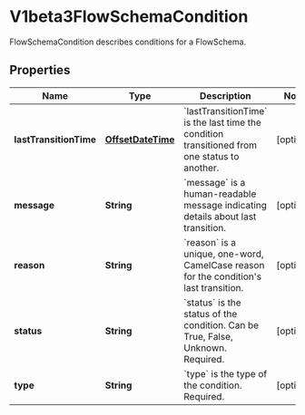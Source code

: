 

# V1beta3FlowSchemaCondition

FlowSchemaCondition describes conditions for a FlowSchema.
## Properties

Name | Type | Description | Notes
------------ | ------------- | ------------- | -------------
**lastTransitionTime** | [**OffsetDateTime**](OffsetDateTime.md) | &#x60;lastTransitionTime&#x60; is the last time the condition transitioned from one status to another. |  [optional]
**message** | **String** | &#x60;message&#x60; is a human-readable message indicating details about last transition. |  [optional]
**reason** | **String** | &#x60;reason&#x60; is a unique, one-word, CamelCase reason for the condition&#39;s last transition. |  [optional]
**status** | **String** | &#x60;status&#x60; is the status of the condition. Can be True, False, Unknown. Required. |  [optional]
**type** | **String** | &#x60;type&#x60; is the type of the condition. Required. |  [optional]




